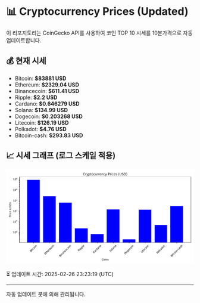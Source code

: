 
# 📊 Cryptocurrency Prices (Updated)

이 리포지토리는 CoinGecko API를 사용하여 코인 TOP 10 시세를 10분가격으로 자동 업데이트합니다.

## 💰 현재 시세
- Bitcoin: **$83881 USD**
- Ethereum: **$2329.04 USD**
- Binancecoin: **$611.41 USD**
- Ripple: **$2.2 USD**
- Cardano: **$0.646279 USD**
- Solana: **$134.99 USD**
- Dogecoin: **$0.203268 USD**
- Litecoin: **$126.19 USD**
- Polkadot: **$4.76 USD**
- Bitcoin-cash: **$293.83 USD**

## 📈 시세 그래프 (로그 스케일 적용)
![Crypto Prices](crypto_prices.png)

⏳ 업데이트 시간: 2025-02-26 23:23:19 (UTC)

---
자동 업데이트 봇에 의해 관리됩니다.
